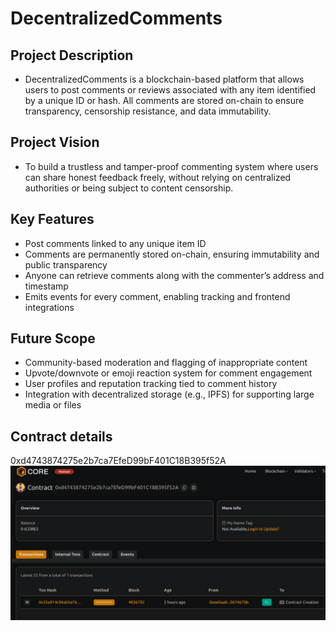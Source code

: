 # DecentralizedComments

## Project Description
- DecentralizedComments is a blockchain-based platform that allows users to post comments or reviews associated with any item identified by a unique ID or hash. All comments are stored on-chain to ensure transparency, censorship resistance, and data immutability.

## Project Vision
- To build a trustless and tamper-proof commenting system where users can share honest feedback freely, without relying on centralized authorities or being subject to content censorship.

## Key Features
- Post comments linked to any unique item ID 
- Comments are permanently stored on-chain, ensuring immutability and public transparency
- Anyone can retrieve comments along with the commenter’s address and timestamp
- Emits events for every comment, enabling tracking and frontend integrations

## Future Scope
- Community-based moderation and flagging of inappropriate content
- Upvote/downvote or emoji reaction system for comment engagement
- User profiles and reputation tracking tied to comment history
- Integration with decentralized storage (e.g., IPFS) for supporting large media or files


## Contract details
0xd4743874275e2b7ca7EfeD99bF401C18B395f52A
![alt text](image.png)
